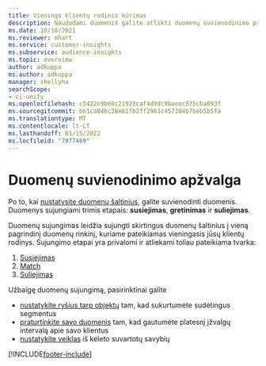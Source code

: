 ```yaml
---
title: Vieningo klientų rodinio kūrimas
description: Naudodami duomenis galite atlikti duomenų suvienodinimo procesą ir sukurti vieną pagrindinį klientų profilių duomenų rinkinį.
ms.date: 10/18/2021
ms.reviewer: mhart
ms.service: customer-insights
ms.subservice: audience-insights
ms.topic: overview
author: adkuppa
ms.author: adkuppa
manager: shellyha
searchScope:
- ci-unify
ms.openlocfilehash: c5422c9b60c21923caf4d9dc9baeec575cba093f
ms.sourcegitcommit: bb1ca84bc38e81fb2ff2961c457384b7beb5b5fa
ms.translationtype: MT
ms.contentlocale: lt-LT
ms.lasthandoff: 01/15/2022
ms.locfileid: "7977469"
---
```

# <a name="data-unification-overview"></a>Duomenų suvienodinimo apžvalga

Po to, kai [nustatysite duomenų šaltinius](data-sources.md), galite suvienodinti duomenis. Duomenys sujungiami trimis etapais: **susiejimas**, **gretinimas** ir **suliejimas**.

Duomenų sujungimas leidžia sujungti skirtingus duomenų šaltinius į vieną pagrindinį duomenų rinkinį, kuriame pateikiamas vieningasis jūsų klientų rodinys. Sujungimo etapai yra privalomi ir atliekami toliau pateikiama tvarka:

1. [Susiejimas](map-entities.md)
2. [Match](match-entities.md)
3. [Suliejimas](merge-entities.md)

Užbaigę duomenų sujungimą, pasirinktinai galite

- [nustatykite ryšius tarp objektų](relationships.md) tam, kad sukurtumėte sudėtingus segmentus
- [praturtinkite savo duomenis](enrichment-hub.md) tam, kad gautumėte platesnį įžvalgų intervalą apie savo klientus
- [nustatykite veiklas](activities.md) iš keleto suvartotų savybių


[!INCLUDE[footer-include](../includes/footer-banner.md)]